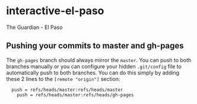 # interactive-el-paso
The Guardian - El Paso


## Pushing your commits to master and gh-pages

The `gh-pages` branch should always mirror the `master`. You can push to both branches manually or you can configure your hidden `.git/config` file to automatically push to both branches.
 You can do this simply by adding these 2 lines to the `[remote "origin"]` section:

```
  push = refs/heads/master:refs/heads/master
	push = refs/heads/master:refs/heads/gh-pages
```
